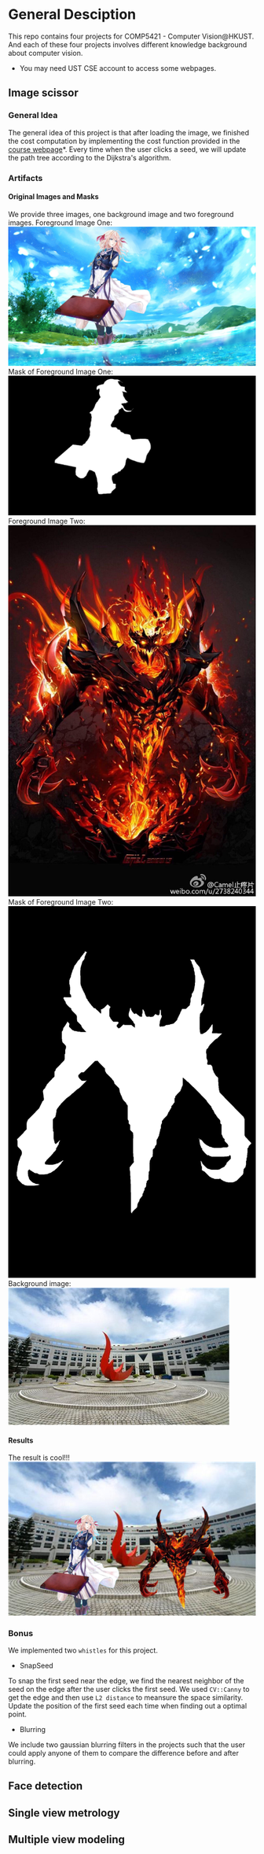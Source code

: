 # General Desciption

This repo contains four projects for COMP5421 - Computer Vision@HKUST. And each of these four projects involves different knowledge background about computer vision.

* You may need UST CSE account to access some webpages.

## Image scissor

### General Idea

The general idea of this project is that after loading the image, we finished the cost computation by implementing the cost function provided in the [course webpage](https://course.cse.ust.hk/comp5421/Password_Only/projects/iscissor/index.html)*. Every time when the user clicks a seed, we will update the path tree according to the Dijkstra's algorithm.

### Artifacts

#### Original Images and Masks

We provide three images, one background image and two foreground images.
Foreground Image One:
![Violet](./iScissor/artifact/girl.jpg) <!-- .element height="50%" width="50%" -->
Mask of Foreground Image One:
![Violet_mask](./iScissor/artifact/girl_mask.png) <!-- .element height="50%" width="50%" -->
Foreground Image Two:
![sf](./iScissor/artifact/sf.jpg) <!-- .element height="50%" width="50%" -->
Mask of Foreground Image Two:
![sf_mask](./iScissor/artifact/sf_mask.png) <!-- .element height="50%" width="50%" -->
Background image:
![hkust](./iScissor/artifact/hkust.jpg) <!-- .element height="50%" width="50%" -->

#### Results

The result is cool!!!
![Result](./iScissor/artifact/artifact.jpg) <!-- .element height="50%" width="50%" -->

### Bonus

We implemented two ```whistles``` for this project.

- SnapSeed

To snap the first seed near the edge, we find the nearest neighbor of the seed on the edge after the user clicks the first seed. We used ```CV::Canny``` to get the edge and then use ```L2 distance``` to meansure the space similarity. Update the position of the first seed each time when finding out a optimal point.

- Blurring

We include two gaussian blurring filters in the projects such that the user could apply anyone of them to compare the difference before and after blurring.

## Face detection

## Single view metrology

## Multiple view modeling
